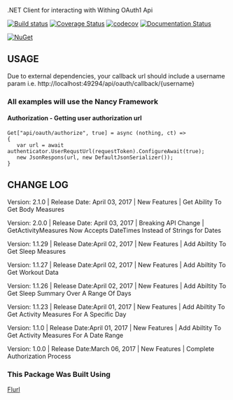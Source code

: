 
.NET Client for interacting with Withing OAuth1 Api

[![Build status](https://ci.appveyor.com/api/projects/status/lw9pd7gbdjgck3sq?svg=true)](https://ci.appveyor.com/project/atbyrd/withings-net)
[![Coverage Status](https://coveralls.io/repos/github/atbyrd/Withings.NET/badge.svg?branch=master)](https://coveralls.io/github/atbyrd/Withings.NET?branch=master)
[![codecov](https://codecov.io/gh/atbyrd/Withings.NET/branch/master/graph/badge.svg)](https://codecov.io/gh/atbyrd/Withings.NET)
[![Documentation Status](https://readthedocs.org/projects/withingsnet/badge/?version=latest)](http://withingsnet.readthedocs.io/en/latest/?badge=latest)

[![NuGet](https://img.shields.io/nuget/v/Nuget.Core.svg?style=plastic)](https://www.nuget.org/packages/Withings.NET)

## USAGE
Due to external dependencies, your callback url should include a username param i.e. http://localhost:49294/api/oauth/callback/{username} 

### All examples will use the Nancy Framework

#### Authorization - Getting user authorization url
```
Get["api/oauth/authorize", true] = async (nothing, ct) => 
{
   var url = await authenticator.UserRequstUrl(requestToken).ConfigureAwait(true);
   new JsonRespons(url, new DefaultJsonSerializer());
}
```

## CHANGE LOG

Version: 2.1.0 |
Release Date: April 03, 2017 |
New Features |
Get Ability To Get Body Measures

Version: 2.0.0 |
Release Date: April 03, 2017 |
Breaking API Change |
GetActivityMeasures Now Accepts DateTimes Instead of Strings for Dates

Version: 1.1.29 |
Release Date:April 02, 2017 |
New Features |
Add Abiltity To Get Sleep Measures

Version: 1.1.27 |
Release Date:April 02, 2017 |
New Features |
Add Abiltity To Get Workout Data

Version: 1.1.26 |
Release Date:April 02, 2017 |
New Features |
Add Abiltity To Get Sleep Summary Over A Range Of Days

Version: 1.1.23 |
Release Date:April 01, 2017 |
New Features |
Add Abiltity To Get Activity Measures For A Specific Day

Version: 1.1.0 |
Release Date:April 01, 2017 |
New Features |
Add Abiltity To Get Activity Measures For A Date Range

Version: 1.0.0 |
Release Date:March 06, 2017 |
New Features |
Complete Authorization Process


### This Package Was Built Using 
[Flurl](https://tmenier.github.io/Flurl/)